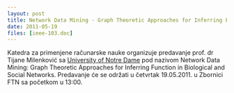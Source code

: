 ```yaml
---
layout: post
title: Network Data Mining - Graph Theoretic Approaches for Inferring Function in Biological and Social Networks
date: 2011-05-19
files: [ieee-103.doc]
---
```


Katedra za primenjene računarske nauke organizuje predavanje prof. dr Tijane Milenković sa [University of Notre Dame](http://nd.edu/) pod nazivom Network Data Mining: Graph Theoretic Approaches for Inferring Function in Biological and Social Networks. Predavanje će se održati u četvrtak 19.05.2011. u Zbornici FTN sa početkom u 13:00.